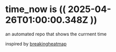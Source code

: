 # time_now is (( 2025-04-26T01:00:00.348Z ))

an automated repo that shows the currnent time

inspired by [breakingheatmap](https://github.com/breakingheatmap/breakingheatmap)